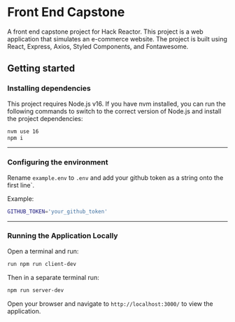 # Front End Capstone

A front end capstone project for Hack Reactor. This project is a web application that simulates an e-commerce website. The project is built using React, Express, Axios, Styled Components, and Fontawesome.

## Getting started

### Installing dependencies

This project requires Node.js v16. If you have nvm installed, you can run the following commands to switch to the correct version of Node.js and install the project dependencies:

```bash
nvm use 16
npm i
```

---

### Configuring the environment

Rename `example.env` to `.env` and add your github token as a string onto the first line`.

Example:

```bash
GITHUB_TOKEN='your_github_token'
```

---

### Running the Application Locally

Open a terminal and run:

```bash
run npm run client-dev
```

Then in a separate terminal run:

```bash
npm run server-dev
```

Open your browser and navigate to `http://localhost:3000/` to view the application.
